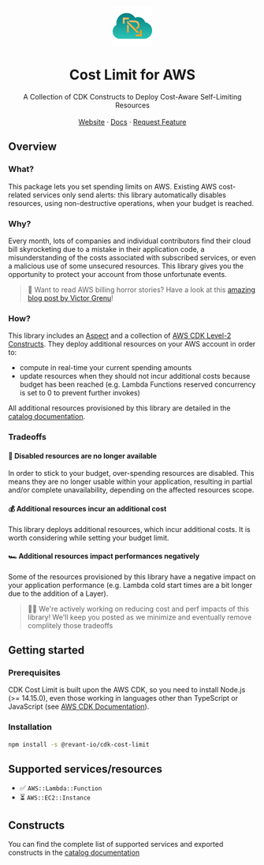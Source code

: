 <!-- HEADER -->
<br />
<div align="center">
  <a href="https://github.com/revant-io">
    <img src="images/logo.png" alt="Logo" width="80" height="80">
  </a>

  <h1 align="center">Cost Limit for AWS</h1>

  <p align="center">
    A Collection of CDK Constructs to Deploy Cost-Aware Self-Limiting Resources
    <br />
    <br />
    <a href="">Website</a>
    ·
    <a href="">Docs</a>
    ·
    <a href="">Request Feature</a>
  </p>
</div>

## Overview

### What?

This package lets you set spending limits on AWS. Existing AWS cost-related services only send alerts: this library automatically disables resources, using non-destructive operations, when your budget is reached.

### Why?

Every month, lots of companies and individual contributors find their cloud bill skyrocketing due to a mistake in their application code, a misunderstanding of the costs associated with subscribed services, or even a malicious use of some unsecured resources. This library gives you the opportunity to protect your account from those unfortunate events.

> 📖 Want to read AWS billing horror stories? Have a look at this [amazing blog post by Victor Grenu](https://unusd.cloud/blog/post-5/)!

### How?

This library includes an [Aspect](https://docs.aws.amazon.com/cdk/v2/guide/aspects.html) and a collection of [AWS CDK Level-2 Constructs](https://docs.aws.amazon.com/cdk/v2/guide/constructs.html#constructs_lib). They deploy additional resources on your AWS account in order to:
- compute in real-time your current spending amounts
- update resources when they should not incur additional costs because budget has been reached (e.g. Lambda Functions reserved concurrency is set to 0 to prevent further invokes)

All additional resources provisioned by this library are detailed in the [catalog documentation](./docs/constructs.md#per-service-level-2-constructs).

### Tradeoffs

#### 🚧 Disabled resources are no longer available

In order to stick to your budget, over-spending resources are disabled. This means they are no longer usable within your application, resulting in partial and/or complete unavailability, depending on the affected resources scope.

#### 💰 Additional resources incur an additional cost

This library deploys additional resources, which incur additional costs. It is worth considering while setting your budget limit.

#### 🏎️ Additional resources impact performances negatively

Some of the resources provisioned by this library have a negative impact on your application performance (e.g. Lambda cold start times are a bit longer due to the addition of a Layer).


> 🧑‍💻 We're actively working on reducing cost and perf impacts of this library! We'll keep you posted as we minimize and eventually remove complitely those tradeoffs

## Getting started

### Prerequisites

CDK Cost Limit is built upon the AWS CDK, so you need to install Node.js (>= 14.15.0), even those working in languages other than TypeScript or JavaScript (see [AWS CDK Documentation](https://docs.aws.amazon.com/cdk/v2/guide/getting_started.html#getting_started_prerequisites)). 

### Installation

```sh
npm install -s @revant-io/cdk-cost-limit
```

## Supported services/resources

- ✅ `AWS::Lambda::Function`
- ⏳ `AWS::EC2::Instance`

## Constructs

You can find the complete list of supported services and exported constructs in the [catalog documentation](./docs/constructs.md)